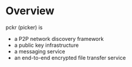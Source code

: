 # Overview

pckr (picker) is

- a P2P network discovery framework
- a public key infrastructure
- a messaging service
- an end-to-end encrypted file transfer service